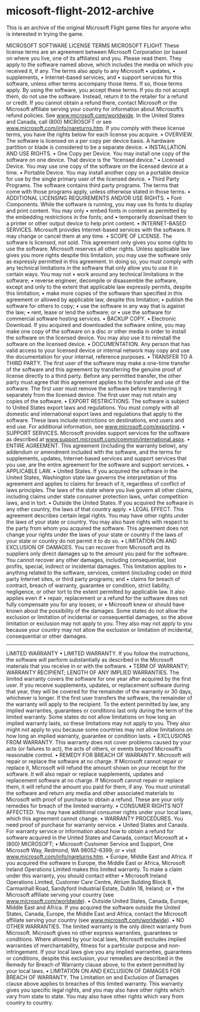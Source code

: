 # micosoft-flight-2012-archive
This is an archive of the original Microsoft Flight game files for anyone who is interested in trying the game.


MICROSOFT SOFTWARE LICENSE TERMS
MICROSOFT FLIGHT 
These license terms are an agreement between Microsoft Corporation (or based on where you live, one of its affiliates) and you. Please read them. They apply to the software named above, which includes the media on which you received it, if any. The terms also apply to any Microsoft
•	updates,
•	supplements,
•	Internet-based services, and
•	support services
for this software, unless other terms accompany those items. If so, those terms apply.
By using the software, you accept these terms. If you do not accept them, do not use the software. Instead, return it to the retailer for a refund or credit. If you cannot obtain a refund there, contact Microsoft or the Microsoft affiliate serving your country for information about Microsoft’s refund policies. See www.microsoft.com/worldwide. In the United States and Canada, call (800) MICROSOFT or see www.microsoft.com/info/nareturns.htm.
If you comply with these license terms, you have the rights below for each license you acquire.
•	OVERVIEW. The software is licensed on a per copy per device basis. A hardware partition or blade is considered to be a separate device.
•	INSTALLATION AND USE RIGHTS.
•	One Copy per Device. You may install one copy of the software on one device. That device is the “licensed device.”
•	Licensed Device. You may use one copy of the software on the licensed device at a time.
•	Portable Device. You may install another copy on a portable device for use by the single primary user of the licensed device.
•	Third Party Programs. The software contains third party programs. The terms that come with those programs apply, unless otherwise stated in those terms.
•	ADDITIONAL LICENSING REQUIREMENTS AND/OR USE RIGHTS.
•	Font Components. While the software is running, you may use its fonts to display and print content. You may only
•	embed fonts in content as permitted by the embedding restrictions in the fonts; and
•	temporarily download them to a printer or other output device to help print content.
•	INTERNET-BASED SERVICES. Microsoft provides Internet-based services with the software. It may change or cancel them at any time. 
•	SCOPE OF LICENSE. The software is licensed, not sold. This agreement only gives you some rights to use the software. Microsoft reserves all other rights. Unless applicable law gives you more rights despite this limitation, you may use the software only as expressly permitted in this agreement. In doing so, you must comply with any technical limitations in the software that only allow you to use it in certain ways. You may not
•	work around any technical limitations in the software;
•	reverse engineer, decompile or disassemble the software, except and only to the extent that applicable law expressly permits, despite this limitation;
•	make more copies of the software than specified in this agreement or allowed by applicable law, despite this limitation;
•	publish the software for others to copy;
•	use the software in any way that is against the law;
•	rent, lease or lend the software; or
•	use the software for commercial software hosting services.
•	BACKUP COPY.
•	Electronic Download. If you acquired and downloaded the software online, you may make one copy of the software on a disc or other media in order to install the software on the licensed device. You may also use it to reinstall the software on the licensed device.
•	DOCUMENTATION. Any person that has valid access to your licensed device or internal network may copy and use the documentation for your internal, reference purposes.
•	TRANSFER TO A THIRD PARTY. The first user of the software may make a one-time transfer of the software and this agreement by transferring the genuine proof of license directly to a third party. Before any permitted transfer, the other party must agree that this agreement applies to the transfer and use of the software. The first user must remove the software before transferring it separately from the licensed device. The first user may not retain any copies of the software. 
•	EXPORT RESTRICTIONS. The software is subject to United States export laws and regulations. You must comply with all domestic and international export laws and regulations that apply to the software. These laws include restrictions on destinations, end users and end use. For additional information, see www.microsoft.com/exporting.
•	SUPPORT SERVICES. Microsoft provides support services for the software as described at www.support.microsoft.com/common/international.aspx.
•	ENTIRE AGREEMENT. This agreement (including the warranty below), any addendum or amendment included with the software, and the terms for supplements, updates, Internet-based services and support services that you use, are the entire agreement for the software and support services.
•	APPLICABLE LAW.
•	United States. If you acquired the software in the United States, Washington state law governs the interpretation of this agreement and applies to claims for breach of it, regardless of conflict of laws principles. The laws of the state where you live govern all other claims, including claims under state consumer protection laws, unfair competition laws, and in tort.
•	Outside the United States. If you acquired the software in any other country, the laws of that country apply.
•	LEGAL EFFECT. This agreement describes certain legal rights. You may have other rights under the laws of your state or country. You may also have rights with respect to the party from whom you acquired the software. This agreement does not change your rights under the laws of your state or country if the laws of your state or country do not permit it to do so.
•	LIMITATION ON AND EXCLUSION OF DAMAGES. You can recover from Microsoft and its suppliers only direct damages up to the amount you paid for the software. You cannot recover any other damages, including consequential, lost profits, special, indirect or incidental damages.
This limitation applies to
•	anything related to the software, services, content (including code) on third party Internet sites, or third party programs; and
•	claims for breach of contract, breach of warranty, guarantee or condition, strict liability, negligence, or other tort to the extent permitted by applicable law.
It also applies even if
•	repair, replacement or a refund for the software does not fully compensate you for any losses; or
•	Microsoft knew or should have known about the possibility of the damages.
Some states do not allow the exclusion or limitation of incidental or consequential damages, so the above limitation or exclusion may not apply to you. They also may not apply to you because your country may not allow the exclusion or limitation of incidental, consequential or other damages.
 
************************************************************************************
LIMITED WARRANTY
•	LIMITED WARRANTY. If you follow the instructions, the software will perform substantially as described in the Microsoft materials that you receive in or with the software.
•	TERM OF WARRANTY; WARRANTY RECIPIENT; LENGTH OF ANY IMPLIED WARRANTIES. The limited warranty covers the software for one year after acquired by the first user. If you receive supplements, updates, or replacement software during that year, they will be covered for the remainder of the warranty or 30 days, whichever is longer. If the first user transfers the software, the remainder of the warranty will apply to the recipient.
To the extent permitted by law, any implied warranties, guarantees or conditions last only during the term of the limited warranty. Some states do not allow limitations on how long an implied warranty lasts, so these limitations may not apply to you. They also might not apply to you because some countries may not allow limitations on how long an implied warranty, guarantee or condition lasts.
•	EXCLUSIONS FROM WARRANTY. This warranty does not cover problems caused by your acts (or failures to act), the acts of others, or events beyond Microsoft’s reasonable control.
•	REMEDY FOR BREACH OF WARRANTY. Microsoft will repair or replace the software at no charge. If Microsoft cannot repair or replace it, Microsoft will refund the amount shown on your receipt for the software. It will also repair or replace supplements, updates and replacement software at no charge. If Microsoft cannot repair or replace them, it will refund the amount you paid for them, if any. You must uninstall the software and return any media and other associated materials to Microsoft with proof of purchase to obtain a refund. These are your only remedies for breach of the limited warranty.
•	CONSUMER RIGHTS NOT AFFECTED. You may have additional consumer rights under your local laws, which this agreement cannot change.
•	WARRANTY PROCEDURES. You need proof of purchase for warranty service.
•	United States and Canada. For warranty service or information about how to obtain a refund for software acquired in the United States and Canada, contact Microsoft at
•	(800) MICROSOFT;
•	Microsoft Customer Service and Support, One Microsoft Way, Redmond, WA 98052-6399; or
•	visit www.microsoft.com/info/nareturns.htm.
•	Europe, Middle East and Africa. If you acquired the software in Europe, the Middle East or Africa, Microsoft Ireland Operations Limited makes this limited warranty. To make a claim under this warranty, you should contact either
•	Microsoft Ireland Operations Limited, Customer Care Centre, Atrium Building Block B, Carmanhall Road, Sandyford Industrial Estate, Dublin 18, Ireland; or
•	the Microsoft affiliate serving your country (see www.microsoft.com/worldwide).
•	Outside United States, Canada, Europe, Middle East and Africa. If you acquired the software outside the United States, Canada, Europe, the Middle East and Africa, contact the Microsoft affiliate serving your country (see www.microsoft.com/worldwide).
•	NO OTHER WARRANTIES. The limited warranty is the only direct warranty from Microsoft. Microsoft gives no other express warranties, guarantees or conditions. Where allowed by your local laws, Microsoft excludes implied warranties of merchantability, fitness for a particular purpose and non-infringement. If your local laws give you any implied warranties, guarantees or conditions, despite this exclusion, your remedies are described in the Remedy for Breach of Warranty clause above, to the extent permitted by your local laws.
•	LIMITATION ON AND EXCLUSION OF DAMAGES FOR BREACH OF WARRANTY. The Limitation on and Exclusion of Damages clause above applies to breaches of this limited warranty.
This warranty gives you specific legal rights, and you may also have other rights which vary from state to state. You may also have other rights which vary from country to country.
 

